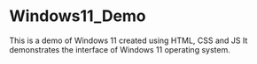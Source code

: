 ﻿# Windows11_Demo
This is a demo of Windows 11 created using HTML, CSS and JS
It demonstrates the interface of Windows 11 operating system.
